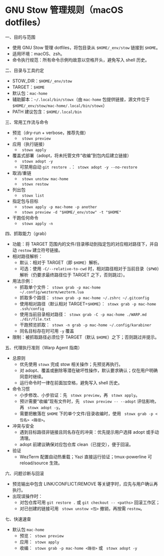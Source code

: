# GNU Stow 管理规则（macOS dotfiles）

一、目的与范围
- 使用 GNU Stow 管理 dotfiles，将包目录从 `$HOME/_env/stow` 链接到 `$HOME`。
- 适用环境：macOS、zsh。
- 命令执行规范：所有命令示例均故意以空格开头，避免写入 shell 历史。

二、目录与工具约定
- STOW_DIR：`$HOME/_env/stow`
- TARGET：`$HOME`
- 默认包：`mac-home`
- 辅助脚本：`~/.local/bin/stowx`（由 `mac-home` 包提供链接，源文件位于 `$HOME/_env/stow/mac-home/.local/bin/stowx`）
- PATH 建议包含：`$HOME/.local/bin`

三、常用工作流与命令
- 预览（dry-run + verbose，推荐先做）
  -  ` stowx preview`
- 应用（执行链接）
  -  ` stowx apply`
- 覆盖式部署（adopt，将未托管文件“收编”到包内后建立链接）
  -  ` stowx adopt -y`
  - 可禁用自动 `git restore .`：` stowx adopt -y --no-restore`
- 取消/重链
  -  ` stowx unstow mac-home`
  -  ` stowx restow`
- 列出包
  -  ` stowx list`
- 指定包与目标
  -  ` stowx apply -p mac-home -p another`
  -  ` stowx preview -d "$HOME/_env/stow" -t "$HOME"`
- 干跑任何命令
  -  ` stowx apply -n`

四、抓取能力（grab）
- 功能：将 TARGET 范围内的文件/目录移动到指定包的对应相对路径下，并自动 `restow` 建立符号链接。
- 相对路径解析：
  - 默认：相对于 TARGET（即 `$HOME`）解析。
  - 可选：使用 `-C/--relative-to-cwd` 时，相对路径相对于当前目录（`$PWD`）解析（仍要求最终路径位于 TARGET 之下，否则跳过）。
- 用法示例：
  - 抓取单个文件：` stowx grab -p mac-home ~/.config/wezterm/wezterm.lua`
  - 抓取多个路径：` stowx grab -p mac-home ~/.zshrc ~/.gitconfig`
  - 使用相对路径（默认相对 TARGET=`$HOME`）：` stowx grab -p mac-home .ssh/config`
  - 使用当前目录相对路径：` stowx grab -C -p mac-home ./WARP.md ./dir/file.txt`
  - 干跑预览抓取：` stowx -n grab -p mac-home ~/.config/karabiner`
  - 同名目标存在时可用 `-y` 覆盖
- 限制：被抓取路径必须位于 TARGET（默认 `$HOME`）之下；否则跳过并提示。

五、代理执行准则（Warp Agent 指南）
- 总原则
  - 优先使用 `stowx` 完成 stow 相关操作；先预览再执行。
  - 对 adopt、覆盖或删除等潜在破坏性操作，默认要求确认；仅在用户明确同意时继续。
  - 运行命令时一律在前面加空格，避免写入 shell 历史。
- 命令习惯
  - 小步修改、小步验证：先 ` stowx preview`，再 ` stowx apply`。
  - 预计需要“收编”现有文件时，先 ` stowx preview -- --adopt` 评估影响，再 ` stowx adopt -y`。
  - 需要把散落在 `$HOME` 下的单个文件/目录收编时，使用 ` stowx grab -p <包名> <路径>`。
- 冲突与安全
  - 遇到目标路径非链接且同名存在的冲突：优先提示用户选择 adopt 或手动清理。
  - adopt 前建议确保对应包仓库 clean（已提交），便于回滚。
- 验证
  - WezTerm 配置自动热重载；Yazi 直接运行验证；tmux-powerline 可 reload/source 生效。

六、问题诊断与回滚
- 预览输出中包含 LINK/CONFLICT/REMOVE 等关键字时，应先与用户确认再执行。
- 出现误操作时：
  - 对包仓库可用 `git restore .` 或 `git checkout -- <paths>` 回滚工作区；
  - 对已创建的链接可用 ` stowx unstow <包>` 撤销，再按需 `restow`。

七、快速速查
- 默认包 `mac-home`
  - 预览：` stowx preview`
  - 应用：` stowx apply`
  - 收编：` stowx grab -p mac-home <路径>` 或 ` stowx adopt -y`

